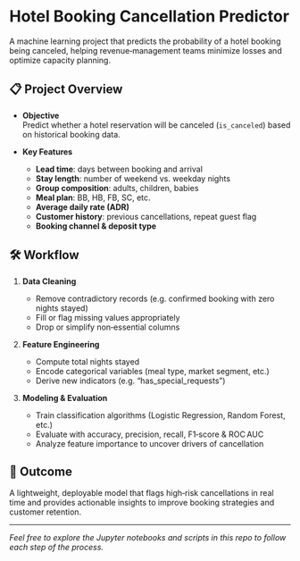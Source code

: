 # Hotel Booking Cancellation Predictor

A machine learning project that predicts the probability of a hotel booking being canceled, helping revenue‐management teams minimize losses and optimize capacity planning.

## 📋 Project Overview

- **Objective**  
  Predict whether a hotel reservation will be canceled (`is_canceled`) based on historical booking data.

- **Key Features**  
  - **Lead time**: days between booking and arrival  
  - **Stay length**: number of weekend vs. weekday nights  
  - **Group composition**: adults, children, babies  
  - **Meal plan**: BB, HB, FB, SC, etc.  
  - **Average daily rate (ADR)**  
  - **Customer history**: previous cancellations, repeat guest flag  
  - **Booking channel & deposit type**

## 🛠️ Workflow

1. **Data Cleaning**  
   - Remove contradictory records (e.g. confirmed booking with zero nights stayed)  
   - Fill or flag missing values appropriately  
   - Drop or simplify non‑essential columns  

2. **Feature Engineering**  
   - Compute total nights stayed  
   - Encode categorical variables (meal type, market segment, etc.)  
   - Derive new indicators (e.g. “has_special_requests”)  

3. **Modeling & Evaluation**  
   - Train classification algorithms (Logistic Regression, Random Forest, etc.)  
   - Evaluate with accuracy, precision, recall, F1‑score & ROC AUC  
   - Analyze feature importance to uncover drivers of cancellation  

## 🎯 Outcome

A lightweight, deployable model that flags high‑risk cancellations in real time and provides actionable insights to improve booking strategies and customer retention.

---

*Feel free to explore the Jupyter notebooks and scripts in this repo to follow each step of the process.*  

